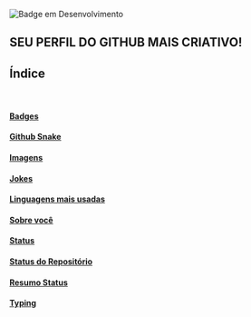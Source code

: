 ![Badge em Desenvolvimento](http://img.shields.io/static/v1?label=STATUS&message=EM%20DESENVOLVIMENTO&color=GREEN&style=for-the-badge)

## SEU PERFIL DO GITHUB MAIS CRIATIVO!


## Índice

<br>


#### [Badges](./badge.md)

#### [Github Snake](./snake.md)
#### [Imagens](./image.md)
#### [Jokes](./jokes.md)
#### [Linguagens mais usadas](./linguagensUsadas.md)
#### [Sobre você](./comeco.md)
#### [Status](./status.md)
#### [Status do Repositório](./statusRepositorio.md)
#### [Resumo Status](./status.md)
#### [Typing](./typing.md)

